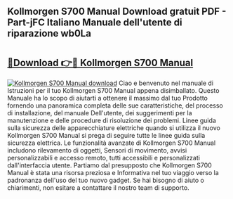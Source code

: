 ## Kollmorgen S700 Manual Download gratuit PDF - Part-jFC Italiano Manuale dell'utente di riparazione wb0La

# <h2><a href="http://dfg59d2.blite.top/?on=Kollmorgen+S700+Manual">🔗Download 👉🔴 Kollmorgen S700 Manual</a></h2>

[![Kollmorgen S700 Manual download](https://i.imgur.com/lujVjoI.png)](http://dfg59d2.blite.top/?on=Kollmorgen+S700+Manual)
Ciao e benvenuto nel manuale di Istruzioni per il tuo Kollmorgen S700 Manual appena disimballato. Questo Manuale ha lo scopo di aiutarti a ottenere il massimo dal tuo Prodotto fornendo una panoramica completa delle sue caratteristiche, del processo di installazione, del manuale Dell'utente, dei suggerimenti per la manutenzione e delle procedure di risoluzione dei problemi. Linee guida sulla sicurezza delle apparecchiature elettriche quando si utilizza il nuovo Kollmorgen S700 Manual si prega di seguire tutte le linee guida sulla sicurezza elettrica. Le funzionalità avanzate di Kollmorgen S700 Manual includono rilevamento di oggetti, Sensori di movimento, avvisi personalizzabili e accesso remoto, tutti accessibili e personalizzati dall'interfaccia utente. Partiamo dal presupposto che Kollmorgen S700 Manual è stata una risorsa preziosa e Informativa nel tuo viaggio verso la padronanza dell'uso del tuo nuovo gadget. Se hai bisogno di aiuto o chiarimenti, non esitare a contattare il nostro team di supporto.
